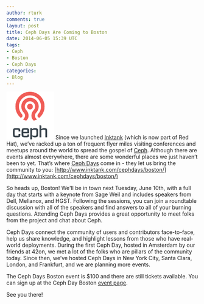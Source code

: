 ```yaml
---
author: rturk
comments: true
layout: post
title: Ceph Days Are Coming to Boston
date: 2014-06-05 15:39 UTC
tags:
- Ceph
- Boston
- Ceph Days
categories:
- Blog
---
```

![](/images/blog/ceph-logo.png)
Since we launched [Inktank](http://www.inktank.com/) (which is now part of Red Hat), we’ve racked up a ton of frequent flyer miles visiting conferences and meetups around the world to spread the gospel of [Ceph](http://ceph.com/).  Although there are events almost everywhere, there are some wonderful places we just haven’t been to yet. That’s where [Ceph Days](http://www.inktank.com/cephdays/) come in - they let us bring the community to you: [http://www.inktank.com/cephdays/boston/](http://www.inktank.com/cephdays/boston/)

So heads up, Boston! We'll be in town next Tuesday, June 10th, with a full day that starts with a keynote from Sage Weil and includes speakers from Dell, Mellanox, and HGST. Following the sessions, you can join a roundtable discussion with all of the speakers and find answers to all of your burning questions. Attending Ceph Days provides a great opportunity to meet folks from the project and chat about Ceph.

Ceph Days connect the community of users and contributors face-to-face, help us share knowledge, and highlight lessons from those who have real-world deployments. During the first Ceph Day, hosted in Amsterdam by our friends at 42on, we met a lot of the folks who are pillars of the community today. Since then, we’ve hosted Ceph Days in New York City, Santa Clara, London, and Frankfurt, and we are planning more events.

The Ceph Days Boston event is $100 and there are still tickets available. You can sign up at the Ceph Day Boston [event page](http://inktank.com/cephdays/boston).

See you there!

